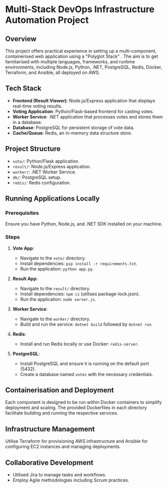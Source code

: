 
# Multi-Stack DevOps Infrastructure Automation Project

## Overview

This project offers practical experience in setting up a multi-component, containerised web application using a "Polyglot Stack" . The aim is to get familiarised with multiple languages, frameworks, and runtime environments, including Node.js, Python, .NET, PostgreSQL, Redis, Docker, Terraform, and Ansible, all deployed on AWS.



## Tech Stack

- **Frontend (Result Viewer)**: Node.js/Express application that displays real-time voting results.
- **Voting Application**: Python/Flask-based frontend for casting votes.
- **Worker Service**: .NET application that processes votes and stores them in a database.
- **Database**: PostgreSQL for persistent storage of vote data.
- **Cache/Queue**: Redis, an in-memory data structure store.
## Project Structure
- `vote/`: Python/Flask application.
- `result/`: Node.js/Express application.
- `worker/`: .NET Worker Service.
- `db/`: PostgreSQL setup.
- `redis/`: Redis configuration.

## Running Applications Locally
### Prerequisites
Ensure you have Python, Node.js, and .NET SDK installed on your machine.
### Steps
1. **Vote App**:
   - Navigate to the `vote/` directory.
   - Install dependencies: `pip install -r requirements.txt`.
   - Run the application: `python app.py`.

2. **Result App**:
   - Navigate to the `result/` directory.
   - Install dependencies: `npm ci` (utilises package-lock.json).
   - Run the application: `node server.js`.

3. **Worker Service**:
   - Navigate to the `worker/` directory.
   - Build and run the service: `dotnet build` followed by `dotnet run`.

4. **Redis**:
   - Install and run Redis locally or use Docker: `redis-server`.

5. **PostgreSQL**:
   - Install PostgreSQL and ensure it is running on the default port (5432).
   - Create a database named `votes` with the necessary credentials.
## Containerisation and Deployment
Each component is designed to be run within Docker containers to simplify deployment and scaling. The provided Dockerfiles in each directory facilitate building and running the respective services. 
## Infrastructure Management
Utilise Terraform for provisioning AWS infrastructure and Ansible for configuring EC2 instances and managing deployments.

## Collaborative Development
- Utilised Jira to manage tasks and workflows.
- Employ Agile methodologies including Scrum practices.
